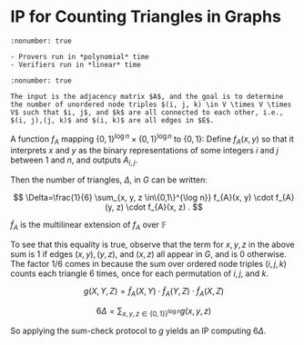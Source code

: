 # IP for Counting Triangles in Graphs

````{prf:definition} Doubly-efficient IP
:nonumber: true

- Provers run in *polynomial* time
- Verifiers run in *linear* time
````

````{prf:definition} The Counting Triangles Problem
:nonumber: true

The input is the adjacency matrix $A$, and the goal is to determine the number of unordered node triples $(i, j, k) \in V \times V \times V$ such that $i, j$, and $k$ are all connected to each other, i.e., $(i, j),(j, k)$ and $(i, k)$ are all edges in $E$.
````

A function $f_{A}$ mapping $\{0,1\}^{\log n} \times\{0,1\}^{\log n}$ to $\{0,1\}$:  Define $f_{A}(x, y)$ so that it interprets $x$ and $y$ as the binary representations of some integers $i$ and $j$ between 1 and $n$, and outputs $A_{i, j}$. 



Then the number of triangles, $\Delta$, in $G$ can be written:

$$
\Delta=\frac{1}{6} \sum_{x, y, z \in\{0,1\}^{\log n}} f_{A}(x, y) \cdot f_{A}(y, z) \cdot f_{A}(x, z) .
$$

$\widetilde{f}_{A}$ is the multilinear extension of $f_{A}$ over $\mathbb{F}$

To see that this equality is true, observe that the term for $x, y, z$ in the above sum is 1 if edges $(x, y),(y, z)$, and $(x, z)$ all appear in $G$, and is 0 otherwise. The factor $1 / 6$ comes in because the sum over ordered node triples $(i, j, k)$ counts each triangle 6 times, once for each permutation of $i, j$, and $k$.


$$
g(X, Y, Z)=\widetilde{f}_{A}(X, Y) \cdot \widetilde{f}_{A}(Y, Z) \cdot \widetilde{f}_{A}(X, Z)
$$

$$
6 \Delta=\sum_{x, y, z \in\{0,1\}\}^{\log n}} g(x, y, z)
$$

So applying the sum-check protocol to $g$ yields an IP computing $6 \Delta$.

